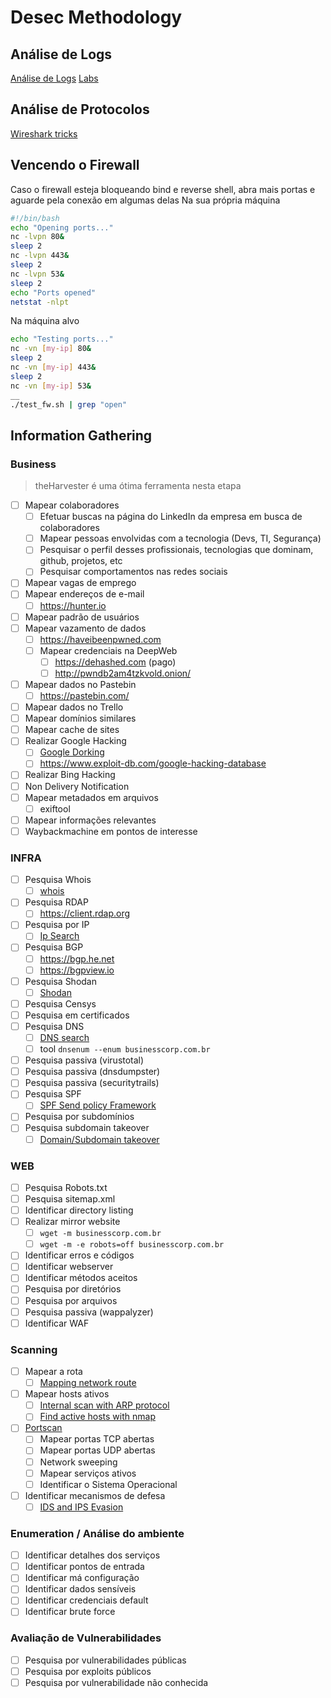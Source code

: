 # Desec Methodology
## Análise de Logs
[Análise de Logs](forensics/basic-forensic-methodology/log-analysis)
[Labs](desec-labs/logs-labs)
## Análise de Protocolos
[Wireshark tricks](forensics/basic-forensic-methodology/pcap-inspection/wireshark-tricks.md)
## Vencendo o Firewall
Caso o firewall esteja bloqueando bind e reverse shell, abra mais portas e aguarde pela conexão em algumas delas
Na sua própria máquina
```bash
#!/bin/bash
echo "Opening ports..."
nc -lvpn 80&
sleep 2
nc -lvpn 443&
sleep 2
nc -lvpn 53&
sleep 2
echo "Ports opened"
netstat -nlpt
```
Na máquina alvo
```bash
echo "Testing ports..."
nc -vn [my-ip] 80&
sleep 2
nc -vn [my-ip] 443&
sleep 2
nc -vn [my-ip] 53&
__
./test_fw.sh | grep "open"
```
## Information Gathering
### Business
> theHarvester é uma ótima ferramenta nesta etapa
- [ ] Mapear colaboradores
	- [ ] Efetuar buscas na página do LinkedIn da empresa em busca de colaboradores
	- [ ] Mapear pessoas envolvidas com a tecnologia (Devs, TI, Segurança)
	- [ ] Pesquisar o perfil desses profissionais, tecnologias que dominam, github, projetos, etc
	- [ ] Pesquisar comportamentos nas redes sociais
- [ ] Mapear vagas de emprego
- [ ] Mapear endereços de e-mail
	- [ ] https://hunter.io
- [ ] Mapear padrão de usuários
- [ ] Mapear vazamento de dados
	- [ ] https://haveibeenpwned.com
	- [ ] Mapear credenciais na DeepWeb
		- [ ] https://dehashed.com (pago)
		- [ ] http://pwndb2am4tzkvold.onion/
- [ ] Mapear dados no Pastebin
	- [ ] https://pastebin.com/
- [ ] Mapear dados no Trello
- [ ] Mapear domínios similares
- [ ] Mapear cache de sites
- [ ] Realizar Google Hacking
	- [ ] [Google Dorking](generic-methodologies-and-resources/external-recon-methodology/google-dorking.md)
	- [ ] https://www.exploit-db.com/google-hacking-database
- [ ] Realizar Bing Hacking
- [ ] Non Delivery Notification
- [ ] Mapear metadados em arquivos
	- [ ] exiftool
- [ ] Mapear informações relevantes
- [ ] Waybackmachine em pontos de interesse
### INFRA
- [ ] Pesquisa Whois 
	- [ ] [whois](generic-methodologies-and-resources/external-recon-methodology/whois.md)
- [ ] Pesquisa RDAP
	- [ ] https://client.rdap.org
- [ ] Pesquisa por IP
	- [ ] [Ip Search](generic-methodologies-and-resources/external-recon-methodology/ip-search.md)
- [ ] Pesquisa BGP
	- [ ] https://bgp.he.net
	- [ ] https://bgpview.io
- [ ] Pesquisa Shodan
	- [ ] [Shodan](generic-methodologies-and-resources/pentesting-network/shodan.md)
- [ ] Pesquisa Censys
- [ ] Pesquisa em certificados
- [ ] Pesquisa DNS
	- [ ]  [DNS search](dns.md)
	- [ ] tool `dnsenum --enum businesscorp.com.br`
- [ ] Pesquisa passiva (virustotal)
- [ ] Pesquisa passiva (dnsdumpster)
- [ ] Pesquisa passiva (securitytrails)
- [ ] Pesquisa SPF
	- [ ] [SPF Send policy Framework](generic-methodologies-and-resources/pentesting-network/spf.md)
- [ ] Pesquisa por subdomínios
- [ ] Pesquisa subdomain takeover
	- [ ] [Domain/Subdomain takeover](pentesting-web/domain-subdomain-takeover.md)

### WEB
- [ ] Pesquisa Robots.txt
- [ ] Pesquisa sitemap.xml
- [ ] Identificar directory listing
- [ ] Realizar mirror website
	- [ ] `wget -m businesscorp.com.br`
	- [ ] `wget -m -e robots=off businesscorp.com.br`
- [ ] Identificar erros e códigos
- [ ] Identificar webserver
- [ ] Identificar métodos aceitos
- [ ] Pesquisa por diretórios
- [ ] Pesquisa por arquivos
- [ ] Pesquisa passiva (wappalyzer)
- [ ] Identificar WAF

### Scanning
- [ ] Mapear a rota
	- [ ] [Mapping network route](generic-methodologies-and-resources/pentesting-network/mapping-network-route.md)
- [ ] Mapear hosts ativos
	- [ ] [Internal scan with ARP protocol](generic-methodologies-and-resources/pentesting-network/internal-scan-with-arp-protocol.md)
	- [ ] [Find active hosts with nmap](generic-methodologies-and-resources/pentesting-network/find-active-hosts.md)
- [ ] [Portscan](generic-methodologies-and-resources/pentesting-network/portscan.md)
	- [ ] Mapear portas TCP abertas
	- [ ] Mapear portas UDP abertas
	- [ ] Network sweeping
	- [ ] Mapear serviços ativos
	- [ ] Identificar o Sistema Operacional
- [ ] Identificar mecanismos de defesa
	- [ ] [IDS and IPS Evasion](generic-methodologies-and-resources/pentesting-network/ids-evasion)

### Enumeration / Análise do ambiente
- [ ] Identificar detalhes dos serviços
- [ ] Identificar pontos de entrada
- [ ] Identificar má configuração
- [ ] Identificar dados sensíveis
- [ ] Identificar credenciais default
- [ ] Identificar brute force

### Avaliação de Vulnerabilidades
- [ ] Pesquisa por vulnerabilidades públicas
- [ ] Pesquisa por exploits públicos
- [ ] Pesquisa por vulnerabilidade não conhecida